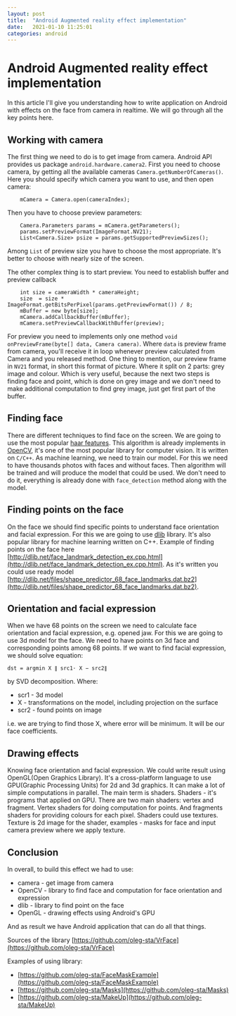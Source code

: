 ```yaml
---
layout: post
title:  "Android Augmented reality effect implementation"
date:   2021-01-10 11:25:01
categories: android
---
```

# Android Augmented reality effect implementation

In this article I'll give you understanding how to write application on Android with effects on the face from camera in realtime.
We will go through all the key points here.

## Working with camera

The first thing we need to do is to get image from camera.
Android API provides us package `android.hardware.camera2`.
First you need to choose camera, by getting all the available cameras `Camera.getNumberOfCameras()`.
Here you should specify which camera you want to use, and then open camera:
```
    mCamera = Camera.open(cameraIndex);
```
Then you have to choose preview parameters:
```
    Camera.Parameters params = mCamera.getParameters();
    params.setPreviewFormat(ImageFormat.NV21);
    List<Camera.Size> psize = params.getSupportedPreviewSizes();
```
Among `List` of preview size you have to choose the most appropriate.
It's better to choose with nearly size of the screen.

The other complex thing is to start preview. You need to establish buffer and preview callback
```
    int size = cameraWidth * cameraHeight;
    size  = size * ImageFormat.getBitsPerPixel(params.getPreviewFormat()) / 8;
    mBuffer = new byte[size];
    mCamera.addCallbackBuffer(mBuffer);
    mCamera.setPreviewCallbackWithBuffer(preview);
``` 
For preview you need to implements only one method `void onPreviewFrame(byte[] data, Camera camera)`.
Where `data` is preview frame from camera, you'll receive it in loop whenever preview calculated from Camera and you released method.
One thing to mention, our preview frame in `NV21` format, in short this format of picture.
Where it split on 2 parts: grey image and colour.
Which is very useful, because the next two steps is finding face and point, which is done on grey image and we don't need to make additional computation to find grey image, just get first part of the buffer.  

## Finding face

There are different techniques to find face on the screen.
We are going to use the most popular [haar features](https://en.wikipedia.org/wiki/Haar-like_feature).
This algorithm is already implements in [OpenCV](https://opencv.org/), it's one of the most popular library for computer vision.
It is written on `C/C++`. As machine learning, we need to train our model.
For this we need to have thousands photos with faces and without faces.
Then algorithm will be trained and will produce the model that could be used.
We don't need to do it, everything is already done with `face_detection` method along with the model. 

## Finding points on the face

On the face we should find specific points to understand face orientation and facial expression.
For this we are going to use [dlib](http://dlib.net/) library.
It's also popular library for machine learning written on C++.
Example of finding points on the face here [http://dlib.net/face_landmark_detection_ex.cpp.html](http://dlib.net/face_landmark_detection_ex.cpp.html).
As it's written you could use ready model [http://dlib.net/files/shape_predictor_68_face_landmarks.dat.bz2](http://dlib.net/files/shape_predictor_68_face_landmarks.dat.bz2).

## Orientation and facial expression

When we have 68 points on the screen we need to calculate face orientation and facial expression, e.g. opened jaw.
For this we are going to use 3d model for the face.
We need to have points on 3d face and corresponding points among 68 points.
If we want to find facial expression, we should solve equation:
```
dst = argmin X ∥ src1⋅ X − src2∥
```
by SVD decomposition. Where:
* scr1 - 3d model
* X - transformations on the model, including projection on the surface
* scr2  - found points on image

i.e. we are trying to find those X, where error will be minimum.
It will be our face coefficients.
 
## Drawing effects

Knowing face orientation and facial expression.
We could write result using OpenGL(Open Graphics Library).
It's a cross-platform language to use GPU(Graphic Processing Units) for 2d and 3d graphics.
It can make a lot of simple computations in parallel.
The main term is shaders.
Shaders - it's programs that applied on GPU.
There are two main shaders: vertex and fragment.
Vertex shaders for doing computation for points.
And fragments shaders for providing colours for each pixel.
Shaders could use textures.
Texture is 2d image for the shader, examples - masks for face and input camera preview where we apply texture.

## Conclusion

In overall, to build this effect we had to use:
* camera - get image from camera
* OpenCV - library to find face and computation for face orientation and expression
* dlib - library to find point on the face
* OpenGL - drawing effects using Android's GPU

And as result we have Android application that can do all that things.

Sources of the library [https://github.com/oleg-sta/VrFace](https://github.com/oleg-sta/VrFace)

Examples of using library:
* [https://github.com/oleg-sta/FaceMaskExample](https://github.com/oleg-sta/FaceMaskExample)
* [https://github.com/oleg-sta/Masks](https://github.com/oleg-sta/Masks)
* [https://github.com/oleg-sta/MakeUp](https://github.com/oleg-sta/MakeUp)